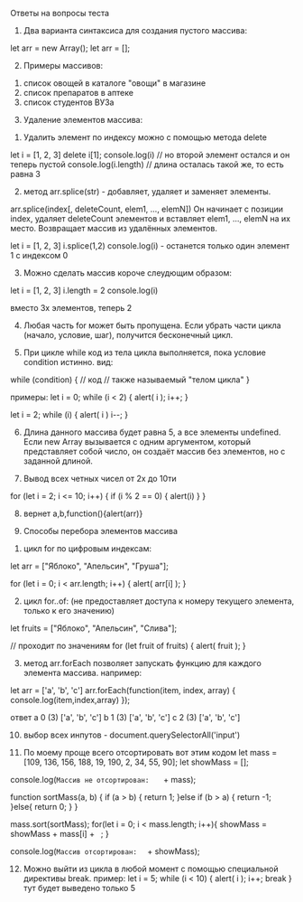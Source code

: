 Ответы на вопросы теста

1. Два варианта синтаксиса для создания пустого массива:

let arr = new Array();
let arr = [];

2. Примеры массивов: 
1) список овощей в каталоге "овощи" в магазине
2) список препаратов в аптеке
3) список студентов ВУЗа

3. Удаление элементов массива:
1) Удалить элемент по индексу можно с помощью метода delete

let i = [1, 2, 3]
delete i[1];
console.log(i) // но второй элемент остался и он теперь пустой
console.log(i.length) // длина осталась такой же, то есть равна 3

2) метод arr.splice(str) - добавляет, удаляет и заменяет элементы.

arr.splice(index[, deleteCount, elem1, ..., elemN])
Он начинает с позиции index, удаляет deleteCount элементов и вставляет elem1, ..., elemN на их место. Возвращает массив из удалённых элементов.

let i = [1, 2, 3]
i.splice(1,2)
console.log(i) - останется только один элемент 1 с индексом 0

3) Можно сделать массив короче слеудющим образом:

let i = [1, 2, 3]
i.length = 2
console.log(i)

вместо 3х элементов, теперь 2

4. Любая часть for может быть пропущена. Если убрать части цикла (начало, условие, шаг), получится бесконечный цикл.

5. При цикле while код из тела цикла выполняется, пока условие condition истинно.
вид:

while (condition) {
  // код
  // также называемый "телом цикла"
}

примеры:
let i = 0;
while (i < 2) { 
  alert( i );
  i++;
}

let i = 2;
while (i) { 
  alert( i )
  i--;
} 


6. Длина данного массива будет равна 5, а все элементы undefined.
Если new Array вызывается с одним аргументом, который представляет собой число, он создаёт массив без элементов, но с заданной длиной.


7. Вывод всех четных чисел от 2х до 10ти

for (let i = 2; i <= 10; i++) {
    if (i % 2 == 0) {
        alert(i)
    }
}

8. вернет a,b,function(){alert(arr)}           

9. Способы перебора элементов массива 
1) цикл for по цифровым индексам:

let arr = ["Яблоко", "Апельсин", "Груша"];

for (let i = 0; i < arr.length; i++) {
  alert( arr[i] );
}

2) цикл for..of: (не предоставляет доступа к номеру текущего элемента, только к его значению)

let fruits = ["Яблоко", "Апельсин", "Слива"];

// проходит по значениям
for (let fruit of fruits) {
  alert( fruit );
}


3) метод arr.forEach позволяет запускать функцию для каждого элемента массива.
например:

let arr = ['a', 'b', 'c']
arr.forEach(function(item, index, array) {
    console.log(item,index,array)
  });

ответ   a 0 (3) ['a', 'b', 'c']
        b 1 (3) ['a', 'b', 'c']
        c 2 (3) ['a', 'b', 'c']


10. выбор всех инпутов - document.querySelectorAll('input') 

11. По моему проще всего отсортировать вот этим кодом
let mass = [109, 136, 156, 188, 19, 190, 2, 34, 55, 90];
let showMass = [];

console.log(`Массив не отсортирован:   ` + mass);

function sortMass(a, b) {
    if (a > b) {
    return 1;
    }else if (b > a) {
    return -1;
    }else{
    return 0;
    }
}

mass.sort(sortMass);
for(let i = 0; i < mass.length; i++){
    showMass = showMass + mass[i] + ` `;
}

console.log(`Массив отсортирован:  ` + showMass);

12. Можно выйти из цикла в любой момент с помощью специальной директивы break.
пример: 
let i = 5;
while (i < 10) { 
  alert( i );
  i++;
  break
} 
тут будет выведено только 5
